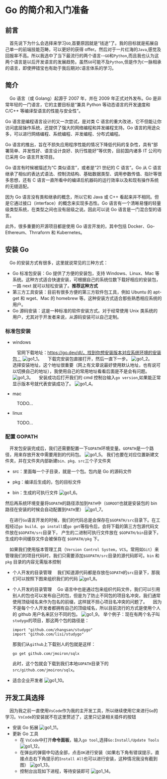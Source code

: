 # Go 的简介和入门准备

## 前言

&ensp;&ensp;首先说下为什么会选择来学习`GO`,首要原因就是“钱途”了。我的目标就是拓展自己单一的前端技能范畴，可以更好的获得 offer。然后对于一片红海的`Java`,感觉及回报率不高。所以我选中了当下最流行的两个语言--`GO`和`Python`,而且我也认为这两个语言是以后开发语言的发展趋势。虽然`GO`可能不及`Python`,但是作为`C`一脉相承的语言，即使押错宝也有助于我后期对`C`语言体系的学习。

## 简介

&ensp;&ensp;Go 语言（或 Golang）起源于 2007 年，并在 2009 年正式对外发布。Go 是非常年轻的一门语言，它的主要目标是“兼具 Python 等动态语言的开发速度和 C/C++ 等编译型语言的性能与安全性”。

Go 语言是编程语言设计的又一次尝试，是对类 C 语言的重大改进，它不但能让你访问底层操作系统，还提供了强大的网络编程和并发编程支持。Go 语言的用途众多，可以进行网络编程、系统编程、并发编程、分布式编程。

Go 语言的推出，旨在不损失应用程序性能的情况下降低代码的复杂性，具有“部署简单、并发性好、语言设计良好、执行性能好”等优势，目前国内诸多 IT 公司均已采用 Go 语言开发项目。

Go 语言有时候被描述为“C 类似语言”，或者是“21 世纪的 C 语言”。Go 从 C 语言继承了相似的表达式语法、控制流结构、基础数据类型、调用参数传值、指针等很多思想，还有 C 语言一直所看中的编译后机器码的运行效率以及和现有操作系统的无缝适配。

因为 Go 语言没有类和继承的概念，所以它和 Java 或 C++ 看起来并不相同。但是它通过接口（interface）的概念来实现多态性。Go 语言有一个清晰易懂的轻量级类型系统，在类型之间也没有层级之说。因此可以说 Go 语言是一门混合型的语言。

此外，很多重要的开源项目都是使用 Go 语言开发的，其中包括 Docker、Go-Ethereum、Thrraform 和 Kubernetes。

## 安装 Go

&ensp;&ensp;Go 的安装方式有很多，这里就说常见的三种方式：

- Go 标准包安装：Go 提供了方便的安装包，支持 Windows、Linux、Mac 等系统。这种方式适合快速安装，可根据自己的系统位数下载好相应的安装包，一路 next 就可以轻松安装了。**推荐这种方式**
- 第三方工具安装：目前有很多方便的第三方软件包工具，例如 Ubuntu 的 apt-get 和 wget、Mac 的 homebrew 等。这种安装方式适合那些熟悉相应系统的用户。
- Go 源码安装：这是一种标准的软件安装方式。对于经常使用 Unix 类系统的用户，尤其对于开发者来说，从源码安装可以自己定制。

### 标准包安装

- windows

  &ensp;&ensp;官网下载地址：https://go.dev/dl/。找到你想安装版本对应系统环境的安装包：
  ![go1_1](https://raw.githubusercontent.com/justingcode/my-diary/main/docs/media/img/go1_1.png)。
  &ensp;&ensp;下载完安装包直接打开，然后一直下一步。
  ![go1_2](https://raw.githubusercontent.com/justingcode/my-diary/main/docs/media/img/go1_2.png)。
  &ensp;&ensp;选择安装地址，这个地址很重要（网上有文章说最好使用默认地址，也有说可以切换自己的地址），我使用自己的常用地址看看后面是不是会有问题。
  ![go1_3](https://raw.githubusercontent.com/justingcode/my-diary/main/docs/media/img/go1_3.png)。
  &ensp;&ensp;安装成功后打开我们的 cmd 控制台输入`go version`,如果能正常显示版本号就代表安装成功了。
  ![go1_4](https://raw.githubusercontent.com/justingcode/my-diary/main/docs/media/img/go1_4.png)。
  &ensp;&ensp;

- mac

  &ensp;&ensp;TODO...

- linux

  &ensp;&ensp;TODO...

### 配置 GOPATH

&ensp;&ensp;开发包安装完成后，我们还需要配置一下`GOPATH`环境变量。`GOPATH`是一个路径，用来存放开发中需要用到的代码包。
![go1_5](https://raw.githubusercontent.com/justingcode/my-diary/main/docs/media/img/go1_5.png)。
我们也要在对应位置新建文件夹，并在文件夹内部新建`bin、pkg、src`三个子文件夹

- src：里面每一个子目录，就是一个包。包内是 Go 的源码文件

- pkg：编译后生成的，包的目标文件

- bin：生成的可执行文件
  ![go1_6](https://raw.githubusercontent.com/justingcode/my-diary/main/docs/media/img/go1_6.png)。

然后再系统环境变量将`GOPATH`的路径添加到`PATH`中（`GOROOT`也就是安装包的 bin 路径在安装的时候会自动配置到`PATH`里）
![go1_7](https://raw.githubusercontent.com/justingcode/my-diary/main/docs/media/img/go1_6.png)。

&ensp;&ensp;在进行`Go`语言开发的时候，我们的代码总是会保存在`$GOPATH/src`目录下。在工程经过`go build`、`go install`或`go get`等指令后，会将下载的第三方包源代码文件放在`$GOPATH/src`目录下， 产生的二进制可执行文件放在 `$GOPATH/bin`目录下，生成的中间缓存文件会被保存在 `$GOPATH/pkg` 下。

&ensp;&ensp;如果我们使用版本管理工具（`Version Control System`，`VCS`。常用如`Git`）来管理我们的项目代码时，我们只需要添加`$GOPATH/src`目录的源代码即可。`bin` 和 `pkg` 目录的内容无需版本控制

- 个人开发的目录管理
  &ensp;&ensp;我们知道源代码都是存放在`GOPATH`的`src`目录下，那我们可以按照下图来组织我们的代码
  ![go1_8](https://raw.githubusercontent.com/justingcode/my-diary/main/docs/media/img/go1_8.png)。
- 个人开发的目录管理
  &ensp;&ensp;Go 语言中也是通过包来组织代码文件，我们可以引用别人的包也可以发布自己的包，但是为了防止不同包的项目名冲突，我们通常使用顶级域名来作为包名的前缀，这样就不担心项目名冲突的问题了。
  &ensp;&ensp;因为不是每个个人开发者都拥有自己的顶级域名，所以目前流行的方式是使用个人的 github 用户名来区分不同的包。
  ![go1_9](https://raw.githubusercontent.com/justingcode/my-diary/main/docs/media/img/go1_9.png)。
  举个例子：现在有两个名子叫`studygo`的项目，那这两个包的路径是：

  ```golang
  import "github.com/zhangsan/studygo"
  import "github.com/lisi/studygo"
  ```

  那我们从`github`上下载别人的包就是这样：

  ```golang
  go get github.com/jmoiron/sqlx
  ```

  此时，这个包就会下载到我们本地`GOPATH`目录下的`src/github.com/jmoiron/sqlx`。

- 适合企业开发者
  ![go1_10](https://raw.githubusercontent.com/justingcode/my-diary/main/docs/media/img/go1_10.png)。

## 开发工具选择

&ensp;&ensp;因为我之前一直使用`VsCode`作为我的主开发工具，所以继续使用它来进行`Go`的学习。`VsCode`的安装就不在这里赘述了，这里只记录相关插件的按钮

- 安装 Go 拓展
  ![go1_11](https://raw.githubusercontent.com/justingcode/my-diary/main/docs/media/img/go1_11.png)。
- 更新 Go 工具
  - 在 `VsCode`中打开**命令面板**，输入`go tool`,选择`Go:Install/Update Tools`
    ![go1_12](https://raw.githubusercontent.com/justingcode/my-diary/main/docs/media/img/go1_12.png)。
  - 在弹出的弹窗中勾选全部，点击`OK`进行安装（如果右下角有错误提示，直接点击右下角提示的`Install All`也可以进行安装，这种情况我没有截到图）
    ![go1_13](https://raw.githubusercontent.com/justingcode/my-diary/main/docs/media/img/go1_13.png)。
  - 控制台出现如下进程，等待安装即可
    ![go1_14](https://raw.githubusercontent.com/justingcode/my-diary/main/docs/media/img/go1_14.png)。
